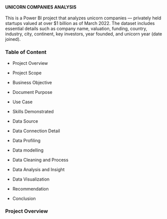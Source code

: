 #### UNICORN COMPANIES ANALYSIS ####

This is a Power BI project that analyzes unicorn companies — privately held startups valued at over $1 billion as of March 2022. The dataset includes essential details such as company name, valuation, funding, country, industry, city, continent, key investors, year founded, and unicorn year (date joined).

### Table of Content ###

- Project Overview

- Project Scope

- Business Objective

- Document Purpose

- Use Case

- Skills Demonstrated

- Data Source

- Data Connection Detail

- Data Profiling

- Data modelling

- Data Cleaning and Process

- Data Analysis and Insight

- Data Visualization

- Recommendation

- Conclusion

### Project Overview ###
